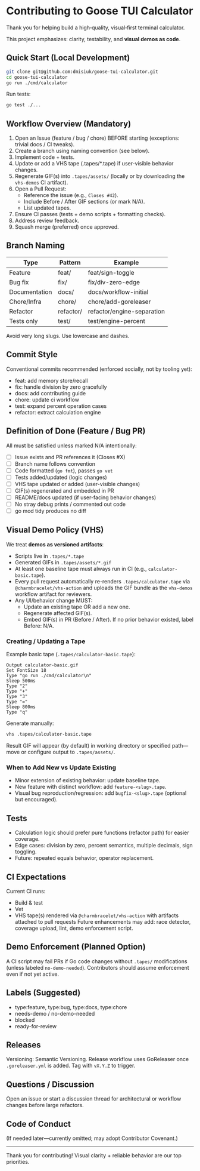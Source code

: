 # Contributing to Goose TUI Calculator

Thank you for helping build a high‑quality, visual‑first terminal calculator.

This project emphasizes: clarity, testability, and **visual demos as code**.

## Quick Start (Local Development)
```bash
git clone git@github.com:dmisiuk/goose-tui-calculator.git
cd goose-tui-calculator
go run ./cmd/calculator
```
Run tests:
```bash
go test ./...
```

## Workflow Overview (Mandatory)
1. Open an Issue (feature / bug / chore) BEFORE starting (exceptions: trivial docs / CI tweaks).
2. Create a branch using naming convention (see below).
3. Implement code + tests.
4. Update or add a VHS tape (.tapes/*.tape) if user-visible behavior changes.
5. Regenerate GIF(s) into `.tapes/assets/` (locally or by downloading the `vhs-demos` CI artifact).
6. Open a Pull Request:
   - Reference the issue (e.g., `Closes #42`).
   - Include Before / After GIF sections (or mark N/A).
   - List updated tapes.
7. Ensure CI passes (tests + demo scripts + formatting checks).
8. Address review feedback.
9. Squash merge (preferred) once approved.

## Branch Naming
| Type | Pattern | Example |
|------|---------|---------|
| Feature | feat/<slug> | feat/sign-toggle |
| Bug fix | fix/<slug> | fix/div-zero-edge |
| Documentation | docs/<slug> | docs/workflow-initial |
| Chore/Infra | chore/<slug> | chore/add-goreleaser |
| Refactor | refactor/<slug> | refactor/engine-separation |
| Tests only | test/<slug> | test/engine-percent |

Avoid very long slugs. Use lowercase and dashes.

## Commit Style
Conventional commits recommended (enforced socially, not by tooling yet):
- feat: add memory store/recall
- fix: handle division by zero gracefully
- docs: add contributing guide
- chore: update ci workflow
- test: expand percent operation cases
- refactor: extract calculation engine

## Definition of Done (Feature / Bug PR)
All must be satisfied unless marked N/A intentionally:
- [ ] Issue exists and PR references it (Closes #X)
- [ ] Branch name follows convention
- [ ] Code formatted (`go fmt`), passes `go vet`
- [ ] Tests added/updated (logic changes)
- [ ] VHS tape updated or added (user-visible changes)
- [ ] GIF(s) regenerated and embedded in PR
- [ ] README/docs updated (if user-facing behavior changes)
- [ ] No stray debug prints / commented out code
- [ ] go mod tidy produces no diff

## Visual Demo Policy (VHS)
We treat **demos as versioned artifacts**:
- Scripts live in `.tapes/*.tape`
- Generated GIFs in `.tapes/assets/*.gif`
- At least one baseline tape must always run in CI (e.g., `calculator-basic.tape`).
- Every pull request automatically re-renders `.tapes/calculator.tape` via `@charmbracelet/vhs-action` and uploads the GIF bundle as the `vhs-demos` workflow artifact for reviewers.
- Any UI/behavior change MUST:
  - Update an existing tape OR add a new one.
  - Regenerate affected GIF(s).
  - Embed GIF(s) in PR (Before / After). If no prior behavior existed, label Before: N/A.

### Creating / Updating a Tape
Example basic tape (`.tapes/calculator-basic.tape`):
```
Output calculator-basic.gif
Set FontSize 18
Type "go run ./cmd/calculator\n"
Sleep 500ms
Type "2"
Type "+"
Type "3"
Type "="
Sleep 800ms
Type "q"
```
Generate manually:
```bash
vhs .tapes/calculator-basic.tape
```
Result GIF will appear (by default) in working directory or specified path—move or configure output to `.tapes/assets/`.

### When to Add New vs Update Existing
- Minor extension of existing behavior: update baseline tape.
- New feature with distinct workflow: add `feature-<slug>.tape`.
- Visual bug reproduction/regression: add `bugfix-<slug>.tape` (optional but encouraged).

## Tests
- Calculation logic should prefer pure functions (refactor path) for easier coverage.
- Edge cases: division by zero, percent semantics, multiple decimals, sign toggling.
- Future: repeated equals behavior, operator replacement.

## CI Expectations
Current CI runs:
- Build & test
- Vet
- VHS tape(s) rendered via `@charmbracelet/vhs-action` with artifacts attached to pull requests
Future enhancements may add: race detector, coverage upload, lint, demo enforcement script.

## Demo Enforcement (Planned Option)
A CI script may fail PRs if Go code changes without `.tapes/` modifications (unless labeled `no-demo-needed`). Contributors should assume enforcement even if not yet active.

## Labels (Suggested)
- type:feature, type:bug, type:docs, type:chore
- needs-demo / no-demo-needed
- blocked
- ready-for-review

## Releases
Versioning: Semantic Versioning. Release workflow uses GoReleaser once `.goreleaser.yml` is added. Tag with `vX.Y.Z` to trigger.

## Questions / Discussion
Open an issue or start a discussion thread for architectural or workflow changes before large refactors.

## Code of Conduct
(If needed later—currently omitted; may adopt Contributor Covenant.)

---
Thank you for contributing! Visual clarity + reliable behavior are our top priorities.
